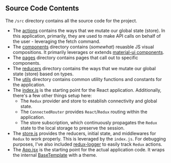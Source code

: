 ## Source Code Contents

The `/src` directory contains all the source code for the project. 

* The [actions](https://github.com/cloud-elements/ezra-sample-app/tree/main/src/actions) contains the ways that we mutate our global state (store). In this application, primarily, they are used to make API calls on behalf of the user - leveraging the fetch command.
* The [components](https://github.com/cloud-elements/ezra-sample-app/tree/main/src/components) directory contains (_somewhat_) reuasble JS visual compositions. It primarily leverages or extends [material-ui components](https://material-ui.com/components).
* The [pages](https://github.com/cloud-elements/ezra-sample-app/tree/main/src/pages) directory contains pages that call out to specific components.
* The [reducers](https://github.com/cloud-elements/ezra-sample-app/tree/main/src/reducers) directory contains the ways that we mutate our global state (store) based on types. 
* The [utils](https://github.com/cloud-elements/ezra-sample-app/tree/main/src/utils) directory contains common utility functions and constants for the application.
* The [index.js](https://github.com/cloud-elements/ezra-sample-app/blob/main/src/index.js) is the starting point for the React application. Additionally, there's a few other things setup here:
  * The `Redux` provider and store to establish connectivity and global state. 
  * The `ConnectedRouter` provides `React`/`Redux` routing within the application.
  * The store subscription, which continuously propagates the `Redux` state to the local storage to preserve the session.
* The [store.js](https://github.com/cloud-elements/ezra-sample-app/blob/main/src/store.js) provides the reducers, initial state, and middlewares for `Redux` to work properly. This is leveraged by the `index.js`. For debugging purposes, I've also included [redux-logger](https://github.com/LogRocket/redux-logger) to easily track `Redux` actions.
* The [App.jsx](https://github.com/cloud-elements/ezra-sample-app/blob/main/src/App.jsx) is the starting point for the actual application code. It wraps the internal [BaseTemplate](https://github.com/cloud-elements/ezra-sample-app/blob/main/src/components/General/BaseTemplate.jsx) with a theme. 